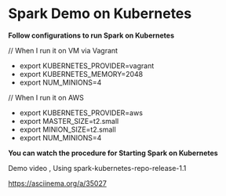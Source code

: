 # Spark Demo on Kubernetes

**Follow configurations to run Spark on Kubernetes**

// When I run it on VM via Vagrant
* export KUBERNETES_PROVIDER=vagrant
* export KUBERNETES_MEMORY=2048
* export NUM_MINIONS=4

// When I run it on AWS
* export KUBERNETES_PROVIDER=aws
* export MASTER_SIZE=t2.small
* export MINION_SIZE=t2.small
* export NUM_MINIONS=4


**You can watch the procedure for Starting Spark on Kubernetes**

Demo video , Using spark-kubernetes-repo-release-1.1

https://asciinema.org/a/35027
